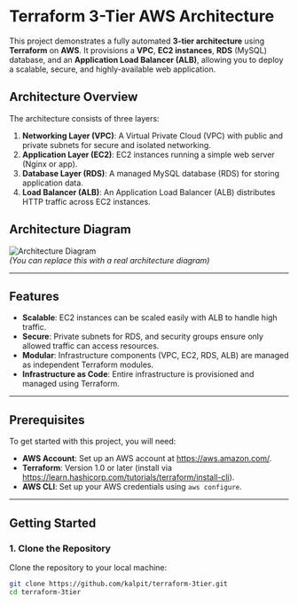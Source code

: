 # Terraform 3-Tier AWS Architecture

This project demonstrates a fully automated **3-tier architecture** using **Terraform** on **AWS**. It provisions a **VPC**, **EC2 instances**, **RDS** (MySQL) database, and an **Application Load Balancer (ALB)**, allowing you to deploy a scalable, secure, and highly-available web application.

## Architecture Overview

The architecture consists of three layers:

1. **Networking Layer (VPC)**: A Virtual Private Cloud (VPC) with public and private subnets for secure and isolated networking.
2. **Application Layer (EC2)**: EC2 instances running a simple web server (Nginx or app).
3. **Database Layer (RDS)**: A managed MySQL database (RDS) for storing application data.
4. **Load Balancer (ALB)**: An Application Load Balancer (ALB) distributes HTTP traffic across EC2 instances.

## Architecture Diagram

![Architecture Diagram](https://via.placeholder.com/500x300.png)  
*(You can replace this with a real architecture diagram)*

---

## Features

- **Scalable**: EC2 instances can be scaled easily with ALB to handle high traffic.
- **Secure**: Private subnets for RDS, and security groups ensure only allowed traffic can access resources.
- **Modular**: Infrastructure components (VPC, EC2, RDS, ALB) are managed as independent Terraform modules.
- **Infrastructure as Code**: Entire infrastructure is provisioned and managed using Terraform.

---

## Prerequisites

To get started with this project, you will need:

- **AWS Account**: Set up an AWS account at https://aws.amazon.com/.
- **Terraform**: Version 1.0 or later (install via https://learn.hashicorp.com/tutorials/terraform/install-cli).
- **AWS CLI**: Set up your AWS credentials using `aws configure`.

---

## Getting Started

### 1. Clone the Repository

Clone the repository to your local machine:

```bash
git clone https://github.com/kalpit/terraform-3tier.git
cd terraform-3tier
